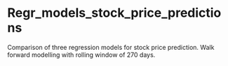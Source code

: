 # Regr_models_stock_price_predictions
Comparison of three regression models for stock price prediction. Walk forward modelling with rolling window of 270 days.
